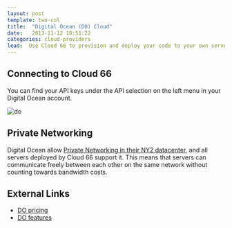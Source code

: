 ```yaml
---
layout: post
template: two-col
title:  "Digital Ocean (DO) Cloud"
date:   2013-11-12 10:51:22
categories: cloud-providers
lead:  Use Cloud 66 to provision and deploy your code to your own servers running under your Digital Ocean account
---
```




## Connecting to Cloud 66
You can find your API keys under the API selection on the left menu in your Digital Ocean account.

![do](http://cdn.cloud66.com.s3.amazonaws.com/images/help/do_menu.png)

## Private Networking
Digital Ocean allow [Private Networking in their NY2 datacenter](https://www.digitalocean.com/blog_posts/introducing-private-networking), and all servers deployed by Cloud 66 support it. This means that servers can communicate freely between each other on the same network without counting towards bandwidth costs.

## External Links
<ul>
	<li><a href="https://digitalocean.com/pricing" target="_blank">DO pricing</a></li>
	<li><a href="https://digitalocean.com/features" target="_blank">DO features</a></li>
</ul>
